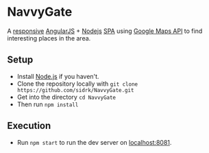 # NavvyGate

A [responsive](https://en.wikipedia.org/wiki/Responsive_web_design) [AngularJS](https://angularjs.org/) + [Nodejs](https://nodejs.org/) [SPA](https://en.wikipedia.org/wiki/Single-page_application) using [Google Maps API](https://developers.google.com/maps/documentation/) to find interesting places in the area.

## Setup
- Install [Node.js](https://nodejs.org/) if you haven't.
- Clone the repository locally with `git clone https://github.com/sidrk/NavvyGate.git`
- Get into the directory `cd NavvyGate`
- Then run `npm install`

## Execution
- Run `npm start` to run the dev server on [localhost:8081](//localhost:8081).